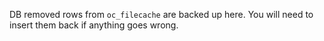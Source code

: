 DB removed rows from `oc_filecache` are backed up here. You will need to insert them back if anything goes wrong.
